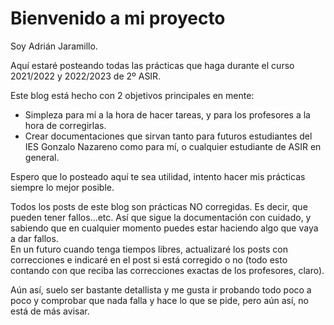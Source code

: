 # Bienvenido a mi proyecto

Soy Adrián Jaramillo.

Aquí estaré posteando todas las prácticas que haga durante el curso 2021/2022 y 2022/2023 de 2º ASIR.

Este blog está hecho con 2 objetivos principales en mente:

* Simpleza para mí a la hora de hacer tareas, y para los profesores a la hora de corregirlas.
* Crear documentaciones que sirvan tanto para futuros estudiantes del IES Gonzalo Nazareno como para mí, o cualquier estudiante de ASIR en general.

Espero que lo posteado aquí te sea utilidad, intento hacer mis prácticas siempre lo mejor posible.

Todos los posts de este blog son prácticas NO corregidas. Es decir, que pueden tener fallos...etc. Así que sigue la documentación con cuidado, y sabiendo que en cualquier momento puedes estar haciendo algo que vaya a dar fallos.  
En un futuro cuando tenga tiempos libres, actualizaré los posts con correcciones e indicaré en el post si está corregido o no (todo esto contando con que reciba las correcciones exactas de los profesores, claro).  

Aún así, suelo ser bastante detallista y me gusta ir probando todo poco a poco y comprobar que nada falla y hace lo que se pide, pero aún así, no está de más avisar.
